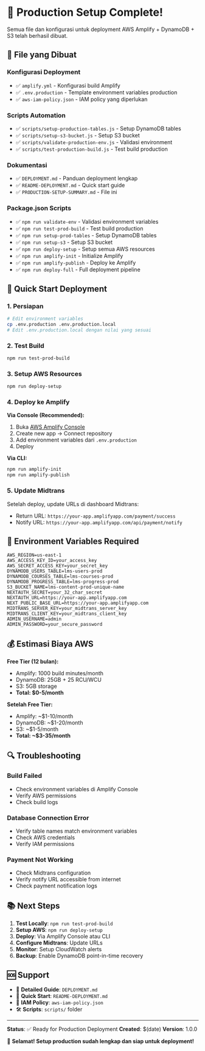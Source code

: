 # 🎉 Production Setup Complete!

Semua file dan konfigurasi untuk deployment AWS Amplify + DynamoDB + S3 telah berhasil dibuat.

## 📁 File yang Dibuat

### Konfigurasi Deployment
- ✅ `amplify.yml` - Konfigurasi build Amplify
- ✅ `.env.production` - Template environment variables production
- ✅ `aws-iam-policy.json` - IAM policy yang diperlukan

### Scripts Automation
- ✅ `scripts/setup-production-tables.js` - Setup DynamoDB tables
- ✅ `scripts/setup-s3-bucket.js` - Setup S3 bucket
- ✅ `scripts/validate-production-env.js` - Validasi environment
- ✅ `scripts/test-production-build.js` - Test build production

### Dokumentasi
- ✅ `DEPLOYMENT.md` - Panduan deployment lengkap
- ✅ `README-DEPLOYMENT.md` - Quick start guide
- ✅ `PRODUCTION-SETUP-SUMMARY.md` - File ini

### Package.json Scripts
- ✅ `npm run validate-env` - Validasi environment variables
- ✅ `npm run test-prod-build` - Test build production
- ✅ `npm run setup-prod-tables` - Setup DynamoDB tables
- ✅ `npm run setup-s3` - Setup S3 bucket
- ✅ `npm run deploy-setup` - Setup semua AWS resources
- ✅ `npm run amplify-init` - Initialize Amplify
- ✅ `npm run amplify-publish` - Deploy ke Amplify
- ✅ `npm run deploy-full` - Full deployment pipeline

## 🚀 Quick Start Deployment

### 1. Persiapan
```bash
# Edit environment variables
cp .env.production .env.production.local
# Edit .env.production.local dengan nilai yang sesuai
```

### 2. Test Build
```bash
npm run test-prod-build
```

### 3. Setup AWS Resources
```bash
npm run deploy-setup
```

### 4. Deploy ke Amplify
**Via Console (Recommended):**
1. Buka [AWS Amplify Console](https://console.aws.amazon.com/amplify/)
2. Create new app → Connect repository
3. Add environment variables dari `.env.production`
4. Deploy

**Via CLI:**
```bash
npm run amplify-init
npm run amplify-publish
```

### 5. Update Midtrans
Setelah deploy, update URLs di dashboard Midtrans:
- Return URL: `https://your-app.amplifyapp.com/payment/success`
- Notify URL: `https://your-app.amplifyapp.com/api/payment/notify`

## 🔧 Environment Variables Required

```env
AWS_REGION=us-east-1
AWS_ACCESS_KEY_ID=your_access_key
AWS_SECRET_ACCESS_KEY=your_secret_key
DYNAMODB_USERS_TABLE=lms-users-prod
DYNAMODB_COURSES_TABLE=lms-courses-prod
DYNAMODB_PROGRESS_TABLE=lms-progress-prod
S3_BUCKET_NAME=lms-content-prod-unique-name
NEXTAUTH_SECRET=your_32_char_secret
NEXTAUTH_URL=https://your-app.amplifyapp.com
NEXT_PUBLIC_BASE_URL=https://your-app.amplifyapp.com
MIDTRANS_SERVER_KEY=your_midtrans_server_key
MIDTRANS_CLIENT_KEY=your_midtrans_client_key
ADMIN_USERNAME=admin
ADMIN_PASSWORD=your_secure_password
```

## 💰 Estimasi Biaya AWS

**Free Tier (12 bulan):**
- Amplify: 1000 build minutes/month
- DynamoDB: 25GB + 25 RCU/WCU
- S3: 5GB storage
- **Total: $0-5/month**

**Setelah Free Tier:**
- Amplify: ~$1-10/month
- DynamoDB: ~$1-20/month  
- S3: ~$1-5/month
- **Total: ~$3-35/month**

## 🔍 Troubleshooting

### Build Failed
- Check environment variables di Amplify Console
- Verify AWS permissions
- Check build logs

### Database Connection Error
- Verify table names match environment variables
- Check AWS credentials
- Verify IAM permissions

### Payment Not Working
- Check Midtrans configuration
- Verify notify URL accessible from internet
- Check payment notification logs

## 📚 Next Steps

1. **Test Locally**: `npm run test-prod-build`
2. **Setup AWS**: `npm run deploy-setup`
3. **Deploy**: Via Amplify Console atau CLI
4. **Configure Midtrans**: Update URLs
5. **Monitor**: Setup CloudWatch alerts
6. **Backup**: Enable DynamoDB point-in-time recovery

## 🆘 Support

- 📖 **Detailed Guide**: `DEPLOYMENT.md`
- 🚀 **Quick Start**: `README-DEPLOYMENT.md`
- 🔧 **IAM Policy**: `aws-iam-policy.json`
- 🛠️ **Scripts**: `scripts/` folder

---

**Status**: ✅ Ready for Production Deployment
**Created**: $(date)
**Version**: 1.0.0

🎉 **Selamat! Setup production sudah lengkap dan siap untuk deployment!**